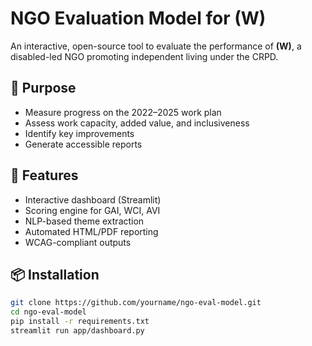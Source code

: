 # NGO Evaluation Model for (W)

An interactive, open-source tool to evaluate the performance of **(W)**, a disabled-led NGO promoting independent living under the CRPD.

## 🎯 Purpose
- Measure progress on the 2022–2025 work plan
- Assess work capacity, added value, and inclusiveness
- Identify key improvements
- Generate accessible reports

## 🚀 Features
- Interactive dashboard (Streamlit)
- Scoring engine for GAI, WCI, AVI
- NLP-based theme extraction
- Automated HTML/PDF reporting
- WCAG-compliant outputs

## 📦 Installation
```bash
git clone https://github.com/yourname/ngo-eval-model.git
cd ngo-eval-model
pip install -r requirements.txt
streamlit run app/dashboard.py
